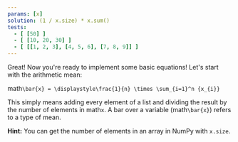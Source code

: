 ```yaml
---
params: [x]
solution: (1 / x.size) * x.sum()
tests:
  - [ [50] ]
  - [ [10, 20, 30] ]
  - [ [[1, 2, 3], [4, 5, 6], [7, 8, 9]] ]
---
```


Great! Now you're ready to implement some basic equations! Let's start with the arithmetic mean:

math`\bar{x} = \displaystyle\frac{1}{n} \times \sum_{i=1}^n {x_{i}}`

This simply means adding every element of a list and dividing the result by the number of elements in math`x`. A bar over a variable (math`\bar{x}`) refers to a type of mean.

**Hint:** You can get the number of elements in an array in NumPy with `x.size`.
